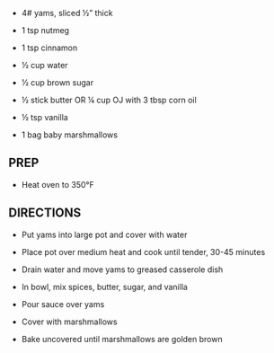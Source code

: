 - 4# yams, sliced ½” thick

- 1 tsp nutmeg

- 1 tsp cinnamon

- ½ cup water

- ½ cup brown sugar

- ½ stick butter OR ¼ cup OJ with 3 tbsp corn oil

- ½ tsp vanilla

- 1 bag baby marshmallows

## PREP

- Heat oven to 350°F

## DIRECTIONS

- Put yams into large pot and cover with water

- Place pot over medium heat and cook until tender, 30-45 minutes

- Drain water and move yams to greased casserole dish

- In bowl, mix spices, butter, sugar, and vanilla

- Pour sauce over yams

- Cover with marshmallows

- Bake uncovered until marshmallows are golden brown
